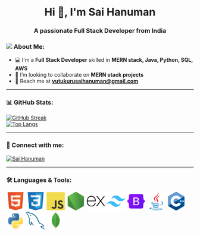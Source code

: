 <h1 align="center">Hi 👋, I'm Sai Hanuman</h1>
<h3 align="center">A passionate Full Stack Developer from India</h3>

### <img src="https://github.com/TheDudeThatCode/TheDudeThatCode/blob/master/Assets/Developer.gif" width="45" /> About Me:
- 💻 I'm a **Full Stack Developer** skilled in **MERN stack, Java, Python, SQL, AWS**
- 👯 I’m looking to collaborate on **MERN stack projects**
- 💎 Reach me at **[vutukurusaihanuman@gmail.com](mailto:vutukurusaihanuman@gmail.com)**

---

### 📊 GitHub Stats:
[![GitHub Streak](https://streak-stats.demolab.com?user=saihanuman1&theme=dark)](https://git.io/streak-stats)  
[![Top Langs](https://github-readme-stats.vercel.app/api/top-langs/?username=saihanuman1&layout=compact&theme=dark)](https://github.com/anuraghazra/github-readme-stats)

---

### 📲 Connect with me:
<p align="left">
<a href="https://www.linkedin.com/in/saihanuman-vutukuru-94727b295/" target="blank">
  <img align="center" src="https://raw.githubusercontent.com/rahuldkjain/github-profile-readme-generator/master/src/images/icons/Social/linked-in-alt.svg" alt="Sai Hanuman" height="30" width="40" />
</a>
</p>

---

### 🛠️ Languages & Tools:
<p align="left"> 
  <img src="https://raw.githubusercontent.com/devicons/devicon/master/icons/html5/html5-original.svg" alt="html" width="50" height="50"/>
  <img src="https://raw.githubusercontent.com/devicons/devicon/master/icons/css3/css3-original.svg" alt="css" width="50" height="50"/>
  <img src="https://raw.githubusercontent.com/devicons/devicon/master/icons/javascript/javascript-original.svg" alt="javascript" width="50" height="50"/>
  <img src="https://raw.githubusercontent.com/devicons/devicon/master/icons/nodejs/nodejs-original.svg" alt="nodejs" width="50" height="50"/>
  <img src="https://raw.githubusercontent.com/devicons/devicon/master/icons/express/express-original.svg" alt="expressjs" width="50" height="50"/>
  <img src="https://raw.githubusercontent.com/devicons/devicon/master/icons/tailwindcss/tailwindcss-original.svg" alt="tailwind" width="50" height="50"/>
  <img src="https://raw.githubusercontent.com/devicons/devicon/master/icons/bootstrap/bootstrap-original.svg" alt="bootstrap" width="50" height="50"/>
  <img src="https://raw.githubusercontent.com/devicons/devicon/master/icons/java/java-original.svg" alt="java" width="50" height="50"/>
  <img src="https://raw.githubusercontent.com/devicons/devicon/master/icons/cplusplus/cplusplus-original.svg" alt="cplusplus" width="50" height="50"/>
  <img src="https://raw.githubusercontent.com/devicons/devicon/master/icons/python/python-original.svg" alt="python" width="50" height="50"/>
  <img src="https://raw.githubusercontent.com/devicons/devicon/master/icons/mysql/mysql-original.svg" alt="mysql" width="50" height="50"/>
  <img src="https://raw.githubusercontent.com/devicons/devicon/master/icons/mongodb/mongodb-original.svg" alt="mongodb" width="50" height="50"/>
</p>
